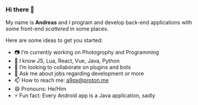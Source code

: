 ### Hi there 👋

My name is **Andreas** and I program and develop back-end applications with some front-end _scattered_ in some places.

Here are some ideas to get you started:

- 📷 I’m currently working on Photogrophy and Programming
- 🌱 I know JS, Lua, React, Vue, Java, Python
- 👯 I’m looking to collaborate on plugins and bots
- 💬 Ask me about jobs regarding development or more
- 📫 How to reach me: a9qx@proton.me
- 😄 Pronouns: He/Him
- ⚡ Fun fact: Every Android app is a Java application, sadly

